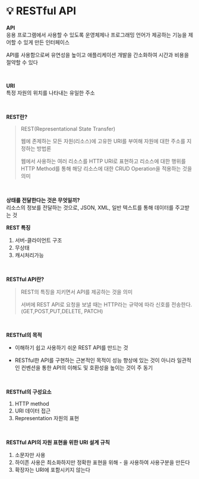 # 💡 **RESTful API**

**API** <br>
응용 프로그램에서 사용할 수 있도록 운영체제나 프로그래밍 언어가 제공하는 기능을 제어할 수 있게 만든 인터페이스 <br>

API를 사용함으로써 유연성을 높이고 애플리케이션 개발을 간소화하여 시간과 비용을 절약할 수 있다

<br>

**URI** <br>
특정 자원의 위치를 나타내는 유일한 주소

<br>

**REST란?**<br>

> REST(Representational State Transfer)
>
> 웹에 존제하는 모든 자원(리소스)에 고유한 URI를 부여해 자원에 대한 주소를 지정하는 방법론
>
> 웹에서 사용하는 여러 리소스를 HTTP URI로 표현하고 리소스에 대한 행위를 HTTP Method를 통해 해당 리소스에 대한 CRUD Operation을 적용하는 것을 의미

<br>

**상태를 전달한다는 것은 무엇일끼?** <br>
리소스의 정보를 전달하는 것으로, JSON, XML, 일반 텍스트를 통해 데이터를 주고받는 것

**REST 특징**

1. 서버-클라이언트 구조
2. 무상태
3. 캐시처리가능

<br>

**RESTful API란?** <br>

> REST의 특징을 지키면서 API를 제공하는 것을 의미
>
> 서버에 REST API로 요청을 보낼 때는 HTTP라는 규약에 따라 신호를 전송한다.(GET,POST,PUT,DELETE, PATCH)

<br>

**RESTful의 목적**

- 이해하기 쉽고 사용하기 쉬운 REST API를 만드는 것

- RESTful한 API를 구현하는 근본적인 목적이 성능 향상에 있는 것이 아니라 일관적인 컨벤션을 통한 API의 이해도 및 호환성을 높이는 것이 주 동기

<br>

**RESTful의 구성요소**
1. HTTP method
2. URI 데이터 접근
3. Representation 자원의 표현

<br>

**RESTful API의 자원 표현을 위한 URI 설계 규칙**
1. 소문자만 사용
2. 하이픈 사용은 최소화하지만 정확한 표현을 위해 - 을 사용하여 사용구분을 만든다
3. 확장자는 URI에 포함시키지 않는다



